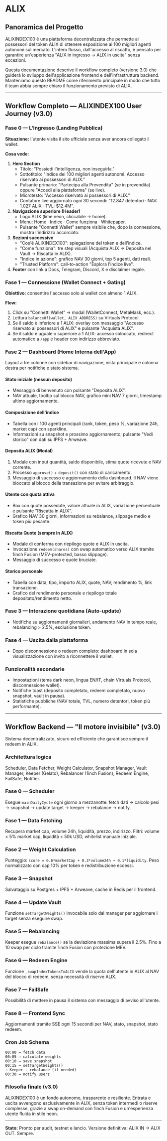 # ALIX

## Panoramica del Progetto
ALIXINDEX100 è una piattaforma decentralizzata che permette ai possessori del token ALIX di ottenere esposizione ai 100 migliori agenti autonomi sul mercato. L'intero flusso, dall'accesso al riscatto, è pensato per garantire un'esperienza "ALIX in ingresso → ALIX in uscita" senza eccezioni.

Questa documentazione descrive il workflow completo (versione 3.0) che guiderà lo sviluppo dell'applicazione frontend e dell'infrastruttura backend. Manteniamo questo README come riferimento principale in modo che tutto il team abbia sempre chiaro il funzionamento previsto di ALIX.

---

## Workflow Completo — ALIXINDEX100 User Journey (v3.0)

### Fase 0 — L'Ingresso (Landing Pubblica)
**Situazione:** l'utente visita il sito ufficiale senza aver ancora collegato il wallet.

**Cosa vede:**
1. **Hero Section**
   - Titolo: "Possiedi l'intelligenza, non inseguirla."
   - Sottotitolo: "Indice dei 100 migliori agenti autonomi. Accesso riservato ai possessori di ALIX."
   - Pulsante primario: "Partecipa alla Prevendita" (se in prevendita) oppure "Accedi alla piattaforma" (se live).
   - Microtesto: "Accesso riservato ai possessori di ALIX."
   - Contatore live aggiornato ogni 30 secondi: "12.847 detentori · NAV: 1.027 ALIX · TVL: $12.4M".
2. **Navigazione superiore (Header)**
   - Logo ALIX (lime neon, cliccabile → home).
   - Menu: Home · Indice · Come funziona · Whitepaper.
   - Pulsante "Connetti Wallet" sempre visibile che, dopo la connessione, mostra l'indirizzo accorciato.
3. **Sezioni successive**
   - "Cos'è ALIXINDEX100": spiegazione del token e dell'indice.
   - "Come funziona": tre step visuali (Acquista ALIX → Deposita nel Vault → Riscatta in ALIX).
   - "Indice in azione": grafico NAV 30 giorni, top 5 agenti, dati reali.
   - "Trusted Platform": call-to-action "Esplora l'indice live".
4. **Footer** con link a Docs, Telegram, Discord, X e disclaimer legale.

### Fase 1 — Connessione (Wallet Connect + Gating)
**Obiettivo:** consentire l'accesso solo ai wallet con almeno 1 ALIX.

**Flow:**
1. Click su "Connetti Wallet" → modal (WalletConnect, MetaMask, ecc.).
2. Lettura `balanceOf(wallet, ALIX_ADDRESS)` su Virtuals Protocol.
3. Se il saldo è inferiore a 1 ALIX: overlay con messaggio "Accesso riservato ai possessori di ALIX" e pulsante "Acquista ALIX".
4. Se il saldo è uguale o superiore a 1 ALIX: accesso sbloccato, redirect automatico a `/app` e header con indirizzo abbreviato.

### Fase 2 — Dashboard (Home Interna dell'App)
Layout a tre colonne con sidebar di navigazione, vista principale e colonna destra per notifiche e stato sistema.

#### Stato iniziale (nessun deposito)
- Messaggio di benvenuto con pulsante "Deposita ALIX".
- NAV attuale, tooltip sul blocco NAV, grafico mini NAV 7 giorni, timestamp ultimo aggiornamento.

#### Composizione dell'indice
- Tabella con i 100 agenti principali (rank, token, peso %, variazione 24h, market cap) con sparkline.
- Informazioni su snapshot e prossimo aggiornamento; pulsante "Vedi storico" con dati su IPFS + Arweave.

#### Deposita ALIX (Modal)
1. Modale con input quantità, saldo disponibile, stima quote ricevute e NAV corrente.
2. Processo `approve()` + `deposit()` con stato di caricamento.
3. Messaggio di successo e aggiornamento della dashboard. Il NAV viene bloccato al blocco della transazione per evitare arbitraggio.

#### Utente con quota attiva
- Box con quote possedute, valore attuale in ALIX, variazione percentuale e pulsante "Riscatta in ALIX".
- Grafico NAV 30 giorni, informazioni su rebalance, slippage medio e token più pesante.

#### Riscatta Quote (sempre in ALIX)
- Modale di conferma con riepilogo quote e ALIX in uscita.
- Invocazione `redeem(shares)` con swap automatico verso ALIX tramite 1inch Fusion (MEV-protected, basso slippage).
- Messaggio di successo e quote bruciate.

#### Storico personale
- Tabella con data, tipo, importo ALIX, quote, NAV, rendimento %, link transazione.
- Grafico del rendimento personale e riepilogo totale depositato/rendimento netto.

### Fase 3 — Interazione quotidiana (Auto-update)
- Notifiche su aggiornamenti giornalieri, andamento NAV in tempo reale, rebalancing > 2.5%, esclusione token.

### Fase 4 — Uscita dalla piattaforma
- Dopo disconnessione o redeem completo: dashboard in sola visualizzazione con invito a riconnettere il wallet.

### Funzionalità secondarie
- Impostazioni (tema dark neon, lingua EN/IT, chain Virtuals Protocol, disconnessione wallet).
- Notifiche toast (deposito completato, redeem completato, nuovo snapshot, vault in pausa).
- Statistiche pubbliche (NAV totale, TVL, numero detentori, token più performante).

---

## Workflow Backend — "Il motore invisibile" (v3.0)
Sistema decentralizzato, sicuro ed efficiente che garantisce sempre il redeem in ALIX.

### Architettura logica
Scheduler, Data Fetcher, Weight Calculator, Snapshot Manager, Vault Manager, Keeper (Gelato), Rebalancer (1inch Fusion), Redeem Engine, FailSafe, Notifier.

### Fase 0 — Scheduler
Esegue `mainDailyCycle` ogni giorno a mezzanotte: fetch dati → calcolo pesi → snapshot → update target → keeper → rebalance → notify.

### Fase 1 — Data Fetching
Recupera market cap, volume 24h, liquidità, prezzo, indirizzo. Filtri: volume < 5% market cap, liquidità < 50k USD, whitelist manuale iniziale.

### Fase 2 — Weight Calculation
Punteggio: `score = 0.6*marketCap + 0.3*volume24h + 0.1*liquidity`. Peso normalizzato con cap 10% per token e redistribuzione eccessi.

### Fase 3 — Snapshot
Salvataggio su Postgres + IPFS + Arweave, cache in Redis per il frontend.

### Fase 4 — Update Vault
Funzione `setTargetWeights()` invocabile solo dal manager per aggiornare i target senza eseguire swap.

### Fase 5 — Rebalancing
Keeper esegue `rebalance()` se la deviazione massima supera il 2.5%. Fino a 10 swap per ciclo tramite 1inch Fusion con protezione MEV.

### Fase 6 — Redeem Engine
Funzione `_swapIndexTokensToALIX` vende la quota dell'utente in ALIX al NAV del blocco di redeem, senza necessità di riserve ALIX.

### Fase 7 — FailSafe
Possibilità di mettere in pausa il sistema con messaggio di avviso all'utente.

### Fase 8 — Frontend Sync
Aggiornamenti tramite SSE ogni 15 secondi per NAV, stato, snapshot, stato redeem.

### Cron Job Schema
```
00:00 → fetch data
00:05 → calculate weights
00:10 → save snapshot
00:15 → setTargetWeights()
→ Keeper → rebalance (if needed)
00:30 → notify users
```

### Filosofia finale (v3.0)
ALIXINDEX100 è un fondo autonomo, trasparente e resiliente. Entrata e uscita avvengono esclusivamente in ALIX, senza token intermedi o riserve complesse, grazie a swap on-demand con 1inch Fusion e un'esperienza utente fluida in stile neon.

---

**Stato:** Pronto per audit, testnet e lancio. Versione definitiva: ALIX IN → ALIX OUT. Sempre.
